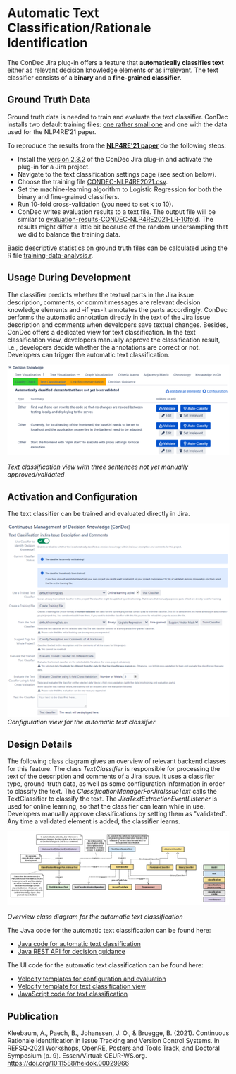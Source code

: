 # Automatic Text Classification/Rationale Identification

The ConDec Jira plug-in offers a feature that **automatically classifies text** either as relevant decision knowledge elements or as irrelevant.
The text classifier consists of a **binary** and a **fine-grained classifier**.

## Ground Truth Data
Ground truth data is needed to train and evaluate the text classifier.
ConDec installs two default training files: [one rather small one](../../src/main/resources/classifier/defaultTrainingData.csv) and one with the data used for the NLP4RE'21 paper.

To reproduce the results from the [**NLP4RE'21 paper**](http://ceur-ws.org/Vol-2857/nlp4re1.pdf) do the following steps:
- Install the [version 2.3.2](https://github.com/cures-hub/cures-condec-jira/releases/tag/v2.3.2) of the ConDec Jira plug-in and activate the plug-in for a Jira project.
- Navigate to the text classification settings page (see section below).
- Choose the training file [CONDEC-NLP4RE2021.csv](../../src/main/resources/classifier/CONDEC-NLP4RE2021.csv).
- Set the machine-learning algorithm to Logistic Regression for both the binary and fine-grained classifiers.
- Run 10-fold cross-validation (you need to set k to 10).
- ConDec writes evaluation results to a text file. 
The output file will be similar to [evaluation-results-CONDEC-NLP4RE2021-LR-10fold](evaluation-results-CONDEC-NLP4RE2021-LR-10fold.txt). 
The results might differ a little bit because of the random undersampling that we did to balance the training data.

Basic descriptive statistics on ground truth files can be calculated using the R file [training-data-analysis.r](training-data-analysis.r).

## Usage During Development
The classifier predicts whether the textual parts in the Jira issue description, comments, or commit messages are relevant decision knowledge elements and
-if yes-it annotates the parts accordingly.
ConDec performs the automatic annotation directly in the text of the Jira issue description and comments when developers save textual changes.
Besides, ConDec offers a dedicated view for text classification.
In the text classification view, developers manually approve the classification result, i.e., 
developers decide whether the annotations are correct or not.
Developers can trigger the automatic text classification.

![Text classification view with three sentences not yet manually approved/validated](../screenshots/text_classification_view.png)

*Text classification view with three sentences not yet manually approved/validated*

## Activation and Configuration
The text classifier can be trained and evaluated directly in Jira.

![Configuration view for the automatic text classifier](../screenshots/config_automatic_text_classification.png)
*Configuration view for the automatic text classifier*

## Design Details
The following class diagram gives an overview of relevant backend classes for this feature.
The class *TextClassifier* is responsible for processing the text of the description and comments of a Jira issue. 
It uses a classifier type, ground-truth data, as well as some configuration information in order to classify the text. 
The *ClassificationManagerForJiraIssueText* calls the TextClassifier to classify the text. 
The *JiraTextExtractionEventListener* is used for online learning, so that the classifier can learn while in use. 
Developers manually approve classifications by setting them as "validated". 
Any time a validated element is added, the classifier learns.

![Overview class diagram](../diagrams/class_diagram_classification.png)

*Overview class diagram for the automatic text classification*

The Java code for the automatic text classification can be found here:

- [Java code for automatic text classification](../../src/main/java/de/uhd/ifi/se/decision/management/jira/classification)
- [Java REST API for decision guidance](../../src/main/java/de/uhd/ifi/se/decision/management/jira/rest/TextClassificationRest.java)

The UI code for the automatic text classification can be found here:

- [Velocity templates for configuration and evaluation](../../src/main/resources/templates/settings/classification)
- [Velocity template for text classification view](../../src/main/resources/templates/tabs/textClassification.vm)
- [JavaScript code for text classification](../../src/main/resources/js/classification)

## Publication
Kleebaum, A., Paech, B., Johanssen, J. O., & Bruegge, B. (2021). 
Continuous Rationale Identification in Issue Tracking and Version Control Systems. 
In REFSQ-2021 Workshops, OpenRE, Posters and Tools Track, and Doctoral Symposium (p. 9). 
Essen/Virtual: CEUR-WS.org. https://doi.org/10.11588/heidok.00029966